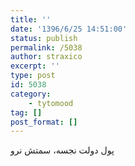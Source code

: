 ```yaml
---
title: ''
date: '1396/6/25 14:51:00'
status: publish
permalink: /5038
author: straxico
excerpt: ''
type: post
id: 5038
category:
    - tytomood
tag: []
post_format: []
---
```

پول دولت نجسه، سمتش نرو